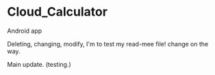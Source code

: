 # Cloud_Calculator
Android app
<p> Deleting, changing, modify, I'm to test my read-mee file! change on the way.
<p> Main update. (testing.)
